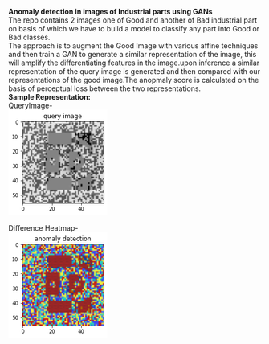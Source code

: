 **Anomaly detection in images of Industrial parts using GANs** \
The repo contains 2 images one of Good and another of Bad industrial part on basis of which we have to build a model to classify any part into Good or Bad classes. \
The approach is to augment the Good Image with various affine techniques and then train a GAN to generate a similar representation of the image, this will amplify the differentiating features in the image.upon inference a similar representation of the query image is generated and then compared with our representations of the good image.The anopmaly score is calculated on the basis of perceptual loss between the two representations. \
**Sample Representation:** \
QueryImage- \
![Query Image](https://github.com/Vaibhav21pandit/Anomaly_Detection_GAN/blob/main/query.png) 

Difference Heatmap- \
![Anomaly Image](https://github.com/Vaibhav21pandit/Anomaly_Detection_GAN/blob/main/anomaly.png)
